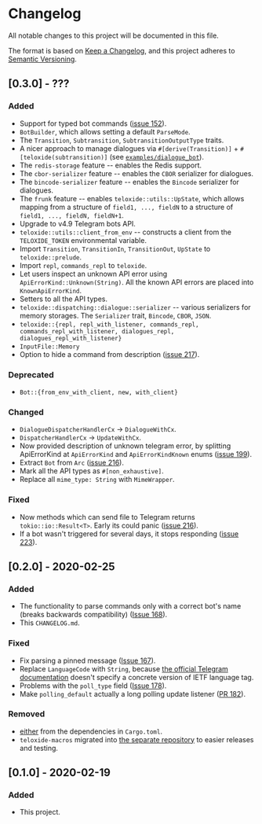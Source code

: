 # Changelog
All notable changes to this project will be documented in this file.

The format is based on [Keep a Changelog](https://keepachangelog.com/en/1.0.0/),
and this project adheres to [Semantic Versioning](https://semver.org/spec/v2.0.0.html).

## [0.3.0] - ???
### Added
 - Support for typed bot commands ([issue 152](https://github.com/teloxide/teloxide/issues/152)).
 - `BotBuilder`, which allows setting a default `ParseMode`.
 - The `Transition`, `Subtransition`, `SubtransitionOutputType` traits.
 - A nicer approach to manage dialogues via `#[derive(Transition)]` + `#[teloxide(subtransition)]` (see [`examples/dialogue_bot`](https://github.com/teloxide/teloxide/tree/af2aa218e7bfc442ab4475023a1c661834f576fc/examples/dialogue_bot)).
 - The `redis-storage` feature -- enables the Redis support.
 - The `cbor-serializer` feature -- enables the `CBOR` serializer for dialogues.
 - The `bincode-serializer` feature -- enables the `Bincode` serializer for dialogues.
 - The `frunk` feature -- enables `teloxide::utils::UpState`, which allows mapping from a structure of `field1, ..., fieldN` to a structure of `field1, ..., fieldN, fieldN+1`.
 - Upgrade to v4.9 Telegram bots API.
 - `teloxide::utils::client_from_env` -- constructs a client from the `TELOXIDE_TOKEN` environmental variable.
 - Import `Transition`, `TransitionIn`, `TransitionOut`, `UpState` to `teloxide::prelude`.
 - Import `repl`, `commands_repl` to `teloxide`.
 - Let users inspect an unknown API error using `ApiErrorKind::Unknown(String)`. All the known API errors are placed into `KnownApiErrorKind`.
 - Setters to all the API types.
 - `teloxide::dispatching::dialogue::serializer` -- various serializers for memory storages. The `Serializer` trait, `Bincode`, `CBOR`, `JSON`.
 - `teloxide::{repl, repl_with_listener, commands_repl, commands_repl_with_listener, dialogues_repl, dialogues_repl_with_listener}`
 - `InputFile::Memory`
 - Option to hide a command from description ([issue 217](https://github.com/teloxide/teloxide/issues/217)).

### Deprecated
 - `Bot::{from_env_with_client, new, with_client}`

### Changed
 - `DialogueDispatcherHandlerCx` -> `DialogueWithCx`.
 - `DispatcherHandlerCx` -> `UpdateWithCx`.
 - Now provided description of unknown telegram error, by splitting ApiErrorKind at `ApiErrorKind` and `ApiErrorKindKnown` enums ([issue 199](https://github.com/teloxide/teloxide/issues/199)).
 - Extract `Bot` from `Arc` ([issue 216](https://github.com/teloxide/teloxide/issues/230)).
 - Mark all the API types as `#[non_exhaustive]`.
 - Replace all `mime_type: String` with `MimeWrapper`.

### Fixed
 - Now methods which can send file to Telegram returns `tokio::io::Result<T>`. Early its could panic ([issue 216](https://github.com/teloxide/teloxide/issues/216)).
 - If a bot wasn't triggered for several days, it stops responding ([issue 223](https://github.com/teloxide/teloxide/issues/223)).

## [0.2.0] - 2020-02-25
### Added
 - The functionality to parse commands only with a correct bot's name (breaks backwards compatibility) ([Issue 168](https://github.com/teloxide/teloxide/issues/168)).
 - This `CHANGELOG.md`.

### Fixed
 - Fix parsing a pinned message ([Issue 167](https://github.com/teloxide/teloxide/issues/167)).
 - Replace `LanguageCode` with `String`, because [the official Telegram documentation](https://core.telegram.org/bots/api#getchat) doesn't specify a concrete version of IETF language tag.
 - Problems with the `poll_type` field ([Issue 178](https://github.com/teloxide/teloxide/issues/178)).
 - Make `polling_default` actually a long polling update listener ([PR 182](https://github.com/teloxide/teloxide/pull/182)).

### Removed
 - [either](https://crates.io/crates/either) from the dependencies in `Cargo.toml`.
 - `teloxide-macros` migrated into [the separate repository](https://github.com/teloxide/teloxide-macros) to easier releases and testing.

## [0.1.0] - 2020-02-19
### Added
 - This project.
